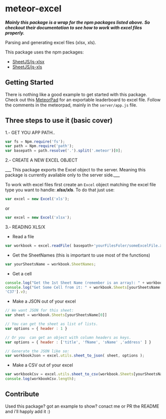 meteor-excel
============

___Mainly this package is a wrap for the npm packages listed above. So checkout their documentation to see how to work with excel files properly.___

Parsing and generating excel files (xlsx, xls).

This package uses the npm packages:
* [SheetJS/js-xlsx](https://github.com/SheetJS/js-xlsx)
* [SheetJS/js-xls](https://github.com/SheetJS/js-xls)

## Getting Started
There is nothing like a good example to get started with this package. Check out this [MeteorPad](http://meteorpad.com/pad/2hjNqmwHjDvkxvLC5/Leaderboard) for an exportable leaderboard to excel file. Follow the comments in the meteorpad, mainly in the `server/app.js` file.

## Three steps to use it (basic cover)

1.- GET YOU APP PATH..

```javascript
var fs = Npm.require('fs');
var path = Npm.require('path');
var basepath = path.resolve('.').split('.meteor')[0];
```

2.- CREATE A NEW EXCEL OBJECT

___ This package exports the Excel object to the server. Meaning this package is currently available only to the server side.___

To work with excel files first create an `Excel` object matching the excel file type you want to handle: ___xlsx/xls___. To do that just use:

```javascript
var excel = new Excel('xls');
```

or

```javascript
var excel = new Excel('xlsx');
```

3.- READING XLS/X 

* Read a file

```javascript
var workbook = excel.readFile( basepath+'yourFilesFoler/someExcelFile.xls'); 
```
* Get the SheetNames (this is important to use most of the functions)

```javascript
var yourSheetsName = workbook.SheetNames;
```

* Get a cell

```javascript
console.log("Get the 1st Sheet Name (remember is an array): " + workbook.SheetNames[0]);
console.log("Get Some Cell from it: " + workbook.Sheets[yourSheetsName[0]][
'C37'].v);
```

* Make a JSON out of your excel

```javascript
// We want JSON for this sheet:
var sheet = workbook.Sheets[yourSheetsName[0]]

// You can get the sheet as list of lists.
var options = { header : 1 }

// Or you  can get an object with column headers as keys.  
var options = { header : ['title', 'fName', 'sName' ,'address' ] }

// Generate the JSON like so:
var workbookJson = excel.utils.sheet_to_json( sheet, options );
```

* Make a CSV out of your excel

```javascript
var workbookCsv = excel.utils.sheet_to_csv(workbook.Sheets[yourSheetsName[0]]);
console.log(workbookCsv.length);
```


## Contribute
Used this package? got an example to show? conact me or PR the README and i'll happly add it :)
